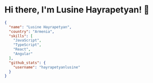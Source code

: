 # Hi there, I'm Lusine Hayrapetyan! 👋
  
```json
{
  "name": "Lusine Hayrapetyan",
  "country": "Armenia",
  "skills": [
    "JavaScript",
    "TypeScript",
    "React",
    "Angular"
  ],
  "github_stats": {
    "username": "hayrapetyanlusine"
  }
}
```

<!---
</br>
<div align=center>
  <a target="_blank" href="https://www.linkedin.com/in/lusine-hayrapetyan-74154723b/ "><img src="https://img.shields.io/badge/-LinkedIn-0077B5?style=for-the-badge&logo=Linkedin&logoColor=white"></img></a>
  <a target="_blank" href="mailto:lusinehayrapetyan0220@gmail.com"><img src="https://img.shields.io/badge/-Gmail-D14836?style=for-the-badge&logo=Gmail&logoColor=white"></img></a>
  <a target="_blank" href="https://x.com/H_Lusine0220?t=OWiBWMsliVqb8-uaJucyTA&s=09"><img src="https://img.shields.io/badge/-Twitter-1DA1F2?style=for-the-badge&logo=Twitter&logoColor=white"></img></a>
</div>
--->


<!---
hayrapetyanlusine/hayrapetyanlusine is a ✨ special ✨ repository because its `README.md` (this file) appears on your GitHub profile.
You can click the Preview link to take a look at your changes.
--->
